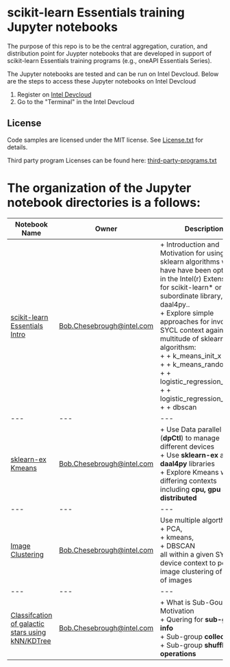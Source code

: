 # scikit-learn Essentials training Jupyter notebooks 

The purpose of this repo is to be the central aggregation, curation, and distribution point for Juypter notebooks that are developed in support of scikit-learn Essentials training programs (e.g., oneAPI Essentials Series). 

The Jupyter notebooks are tested and can be run on Intel Devcloud.
Below are the steps to access these Jupyter notebooks on Intel Devcloud
1. Register on [Intel Devcloud](https://intelsoftwaresites.secure.force.com/Devcloud/oneapi)
2. Go to the "Terminal" in the Intel Devcloud

    
## License  
Code samples are licensed under the MIT license. See [License.txt](https://github.com/oneapi-src/oneAPI-samples/blob/master/License.txt) for details.

Third party program Licenses can be found here: [third-party-programs.txt](https://github.com/oneapi-src/oneAPI-samples/blob/master/third-party-programs.txt)

# The organization of the Jupyter notebook directories is a follows:

| Notebook Name | Owner | Description |
| --- | --- | --- |
|[scikit-learn Essentials Intro](01_scikit-learn-intelex_Intro/01_scikit-learn-intelex_Intro.ipynb)|Bob.Chesebrough@intel.com| + Introduction and Motivation for using sklearn algorithms which have have been optimzied in the Intel(r) Extensions for scikit-learn* or its subordinate library, daal4py..<br> + Explore simple approaches for invoking SYCL context against a multitude of sklearn algorithsm: <br> +  + k_means_init_x<br> +  + k_means_random<br> +  + logistic_regression_lbfgs<br> +  + logistic_regression_newton<br> +  + dbscan |
| --- | --- | --- |
|[sklearn-ex Kmeans](02_scikit-learn-intelex_Kmeans.ipynb)|Bob.Chesebrough@intel.com| + Use Data parallel Control (__dpCtl__) to manage different devices<br> + Use __sklearn-ex__ and __daal4py__ libraries<br> + Explore Kmeans with differing contexts including __cpu, gpu and distributed__ |
| --- | --- | --- |
|[Image Clustering](03_scikit-learn-intelex_Image_Cluster/03_ImageClustering.ipynb)|Bob.Chesebrough@intel.com| Use multiple algorthms: <br> +  PCA, <br> +  kmeans, <br> +  DBSCAN <br>all within a given SYCL device context to perform image clustering of a batch of images |
| --- | --- | --- |
|[Classifcation of galactic stars using kNN/KDTree](04_scikit-learn-intelex-KNN-using_kdtree/04_AnalyzeGalaxyBatch.ipynb)|Bob.Chesebrough@intel.com| + What is Sub-Goups and Motivation<br>+ Quering for __sub-group info__<br>+ Sub-group __collectives__<br>+ Sub-group __shuffle operations__ |



